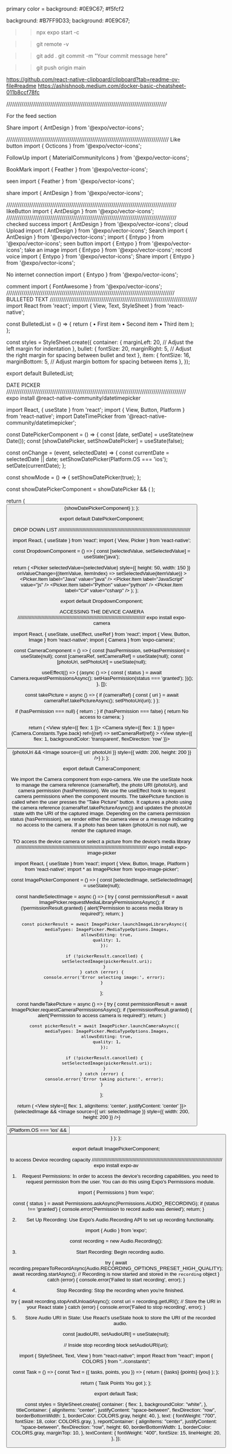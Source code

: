 primary color = background: #0E9C67;
#f5fcf2

background: #B7FF9D33;
background: #0E9C67;

> > npx expo start -c

> > git remote -v

> > git add .
> > git commit -m "Your commit message here"

> > git push origin main

https://github.com/react-native-clipboard/clipboard?tab=readme-ov-file#readme
https://ashishnoob.medium.com/docker-basic-cheatsheet-011b8ccf78fc

////////////////////////////////////////////////////////////////////////////////////

For the feed section

Share 
import { AntDesign } from '@expo/vector-icons';
<AntDesign name="sharealt" size={24} color="black" />

/////////////////////////////////////////////////////////////////////////////////////
Like button
import { Octicons } from '@expo/vector-icons';
<Octicons name="thumbsup" size={24} color="black" />

FollowUp
import { MaterialCommunityIcons } from '@expo/vector-icons';
<MaterialCommunityIcons name="swap-horizontal-variant" size={24} color="black" />

BookMark
import { Feather } from '@expo/vector-icons';
<Feather name="bookmark" size={24} color="black" />

seen
import { Feather } from '@expo/vector-icons';
<Feather name="eye" size={24} color="black" />

share
import { AntDesign } from '@expo/vector-icons';

/////////////////////////////////////////////////////////////////////////////////////////
likeButton
import { AntDesign } from '@expo/vector-icons';
<AntDesign name="like2" size={24} color="black" />
<AntDesign name="like1" size={24} color="black" />
/////////////////////////////////////////////////////////////////////////////////////////
checked success
import { AntDesign } from '@expo/vector-icons';
<AntDesign name="checkcircle" size={24} color="black" />
cloud Upload
import { AntDesign } from '@expo/vector-icons';
<AntDesign name="clouduploado" size={24} color="black" />
Search
import { AntDesign } from '@expo/vector-icons';
<AntDesign name="search1" size={24} color="black" />
import { Entypo } from '@expo/vector-icons';
<Entypo name="bookmark" size={24} color="black" />
seen button
import { Entypo } from '@expo/vector-icons';
<Entypo name="eye" size={24} color="black" />
take an image
import { Entypo } from '@expo/vector-icons';
<Entypo name="image" size={24} color="black" />
record voice
import { Entypo } from '@expo/vector-icons';
<Entypo name="mic" size={24} color="black" />
Share
import { Entypo } from '@expo/vector-icons';
<Entypo name="share" size={24} color="black" />

No internet connection
import { Entypo } from '@expo/vector-icons';
<Entypo name="signal" size={24} color="black" />

comment
import { FontAwesome } from '@expo/vector-icons';
<FontAwesome name="comments-o" size={24} color="black" />
////////////////////////////////////////////////////////////////////////////////////////
BULLETED TEXT
/////////////////////////////////////////////////////////////////////////////
import React from 'react';
import { View, Text, StyleSheet } from 'react-native';

const BulletedList = () => {
return (
<View style={styles.container}>
<Text style={styles.bullet}>•</Text>
<Text style={styles.item}>First item</Text>
<Text style={styles.bullet}>•</Text>
<Text style={styles.item}>Second item</Text>
<Text style={styles.bullet}>•</Text>
<Text style={styles.item}>Third item</Text>
</View>
);
};

const styles = StyleSheet.create({
container: {
marginLeft: 20, // Adjust the left margin for indentation
},
bullet: {
fontSize: 20,
marginRight: 5, // Adjust the right margin for spacing between bullet and text
},
item: {
fontSize: 16,
marginBottom: 5, // Adjust margin bottom for spacing between items
},
});

export default BulletedList;

DATE PICKER
//////////////////////////////////////////////////////////////////////////////////////////////
expo install @react-native-community/datetimepicker

import React, { useState } from 'react';
import { View, Button, Platform } from 'react-native';
import DateTimePicker from '@react-native-community/datetimepicker';

const DatePickerComponent = () => {
const [date, setDate] = useState(new Date());
const [showDatePicker, setShowDatePicker] = useState(false);

const onChange = (event, selectedDate) => {
const currentDate = selectedDate || date;
setShowDatePicker(Platform.OS === 'ios');
setDate(currentDate);
};

const showMode = () => {
setShowDatePicker(true);
};

const showDatePickerComponent = showDatePicker && (
<DateTimePicker
      testID="dateTimePicker"
      value={date}
      mode="date"
      display="default"
      onChange={onChange}
    />
);

return (
<View>
<Button onPress={showMode} title="Show Date Picker" />
{showDatePickerComponent}
</View>
);
};

export default DatePickerComponent;

DROP DOWN LIST
//////////////////////////////////////////////////////////////////////////////////////////////

import React, { useState } from 'react';
import { View, Picker } from 'react-native';

const DropdownComponent = () => {
const [selectedValue, setSelectedValue] = useState('java');

return (
<View>
<Picker
selectedValue={selectedValue}
style={{ height: 50, width: 150 }}
onValueChange={(itemValue, itemIndex) => setSelectedValue(itemValue)} >
<Picker.Item label="Java" value="java" />
<Picker.Item label="JavaScript" value="js" />
<Picker.Item label="Python" value="python" />
<Picker.Item label="C#" value="csharp" />
</Picker>
</View>
);
};

export default DropdownComponent;

ACCESSING THE DEVICE CAMERA
///////////////////////////////////////////////////////////////////////////////////////////
expo install expo-camera

import React, { useState, useEffect, useRef } from 'react';
import { View, Button, Image } from 'react-native';
import { Camera } from 'expo-camera';

const CameraComponent = () => {
const [hasPermission, setHasPermission] = useState(null);
const [cameraRef, setCameraRef] = useState(null);
const [photoUri, setPhotoUri] = useState(null);

useEffect(() => {
(async () => {
const { status } = await Camera.requestPermissionsAsync();
setHasPermission(status === 'granted');
})();
}, []);

const takePicture = async () => {
if (cameraRef) {
const { uri } = await cameraRef.takePictureAsync();
setPhotoUri(uri);
}
};

if (hasPermission === null) {
return <View />;
}
if (hasPermission === false) {
return <Text>No access to camera</Text>;
}

return (
<View style={{ flex: 1 }}>
<Camera
style={{ flex: 1 }}
type={Camera.Constants.Type.back}
ref={(ref) => setCameraRef(ref)} >
<View style={{ flex: 1, backgroundColor: 'transparent', flexDirection: 'row' }}>
<Button title="Take Picture" onPress={takePicture} />
</View>
</Camera>
{photoUri && <Image source={{ uri: photoUri }} style={{ width: 200, height: 200 }} />}
</View>
);
};

export default CameraComponent;

We import the Camera component from expo-camera.
We use the useState hook to manage the camera reference (cameraRef), the photo URI (photoUri), and camera permission (hasPermission).
We use the useEffect hook to request camera permissions when the component mounts.
The takePicture function is called when the user presses the "Take Picture" button. It captures a photo using the camera reference (cameraRef.takePictureAsync()) and updates the photoUri state with the URI of the captured image.
Depending on the camera permission status (hasPermission), we render either the camera view or a message indicating no access to the camera.
If a photo has been taken (photoUri is not null), we render the captured image.

TO access the device camera or select a picture from the device's media library
/////////////////////////////////////////////////////////////////////////////////////////////
expo install expo-image-picker

import React, { useState } from 'react';
import { View, Button, Image, Platform } from 'react-native';
import \* as ImagePicker from 'expo-image-picker';

const ImagePickerComponent = () => {
const [selectedImage, setSelectedImage] = useState(null);

const handleSelectImage = async () => {
try {
const permissionResult = await ImagePicker.requestMediaLibraryPermissionsAsync();
if (!permissionResult.granted) {
alert('Permission to access media library is required!');
return;
}

      const pickerResult = await ImagePicker.launchImageLibraryAsync({
        mediaTypes: ImagePicker.MediaTypeOptions.Images,
        allowsEditing: true,
        quality: 1,
      });

      if (!pickerResult.cancelled) {
        setSelectedImage(pickerResult.uri);
      }
    } catch (error) {
      console.error('Error selecting image:', error);
    }

};

const handleTakePicture = async () => {
try {
const permissionResult = await ImagePicker.requestCameraPermissionsAsync();
if (!permissionResult.granted) {
alert('Permission to access camera is required!');
return;
}

      const pickerResult = await ImagePicker.launchCameraAsync({
        mediaTypes: ImagePicker.MediaTypeOptions.Images,
        allowsEditing: true,
        quality: 1,
      });

      if (!pickerResult.cancelled) {
        setSelectedImage(pickerResult.uri);
      }
    } catch (error) {
      console.error('Error taking picture:', error);
    }

};

return (
<View style={{ flex: 1, alignItems: 'center', justifyContent: 'center' }}>
{selectedImage && <Image source={{ uri: selectedImage }} style={{ width: 200, height: 200 }} />}
<Button title="Select Image" onPress={handleSelectImage} />
{Platform.OS === 'ios' && <Button title="Take Picture" onPress={handleTakePicture} />}
</View>
);
};

export default ImagePickerComponent;

to access Device recording capacity
/////////////////////////////////////////////////////////////////////////////////////////////
expo install expo-av

1. Request Permissions: In order to access the device's recording capabilities, you need to request permission from the user. You can do this using Expo's Permissions module.

import { Permissions } from 'expo';

const { status } = await Permissions.askAsync(Permissions.AUDIO_RECORDING);
if (status !== 'granted') {
console.error('Permission to record audio was denied');
return;
}

2. Set Up Recording: Use Expo's Audio.Recording API to set up recording functionality.

import { Audio } from 'expo';

const recording = new Audio.Recording();

3. Start Recording: Begin recording audio.

try {
await recording.prepareToRecordAsync(Audio.RECORDING_OPTIONS_PRESET_HIGH_QUALITY);
await recording.startAsync();
// Recording is now started and stored in the `recording` object
} catch (error) {
console.error('Failed to start recording', error);
}

4. Stop Recording: Stop the recording when you're finished.

try {
await recording.stopAndUnloadAsync();
const uri = recording.getURI();
// Store the URI in your React state
} catch (error) {
console.error('Failed to stop recording', error);
}

5. Store Audio URI in State: Use React's useState hook to store the URI of the recorded audio.

const [audioURI, setAudioURI] = useState(null);

// Inside stop recording block
setAudioURI(uri);

import { StyleSheet, Text, View } from "react-native";
import React from "react";
import { COLORS } from "../constants";

const Task = () => {
const Text = ({ tasks, points, you }) => {
return (
<View style={styles.reportContainer}>
<Text style={styles.textContent}>{tasks}</Text>
<Text style={styles.textContent}>{points}</Text>
<Text style={styles.textContent}>{you}</Text>
</View>
);
};

return (
<View style={styles.container}>
<View style={styles.titleContainer}>
<Text style={styles.text}>Task</Text>
<Text style={styles.text}>Points</Text>
<Text style={styles.text}>You got</Text>
</View>
<Text tasks="Video Reports" points="4 X Points" you={12} />
<Text tasks="Audio Reports" points="25 X Points" you="-" />
<Text tasks="Follow-Up Reports" points="2 X Points" you={4} />
<Text tasks="Instant Report Time" points="4 X Points" you={16} />
</View>
);
};

export default Task;

const styles = StyleSheet.create({
container: {
flex: 1,
backgroundColor: "white",
},
titleContainer: {
alignItems: "center",
justifyContent: "space-between",
flexDirection: "row",
borderBottomWidth: 1,
borderColor: COLORS.gray,
height: 40,
},
text: {
fontWeight: "700",
fontSize: 18,
color: COLORS.gray,
},
reportContainer: {
alignItems: "center",
justifyContent: "space-between",
flexDirection: "row",
height: 60,
borderBottomWidth: 1,
borderColor: COLORS.gray,
marginTop: 10,
},
textContent: {
fontWeight: "400",
fontSize: 15,
lineHeight: 20,
},
});
